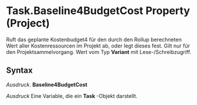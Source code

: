 
# Task.Baseline4BudgetCost Property (Project)

Ruft das geplante Kostenbudget4 für den durch den Rollup berechneten Wert aller Kostenressourcen im Projekt ab, oder legt dieses fest. Gilt nur für den Projektsammelvorgang. Wert vom Typ  **Variant** mit Lese-/Schreibzugriff.


## Syntax

 _Ausdruck_. **Baseline4BudgetCost**

 _Ausdruck_ Eine Variable, die ein **Task** -Objekt darstellt.

